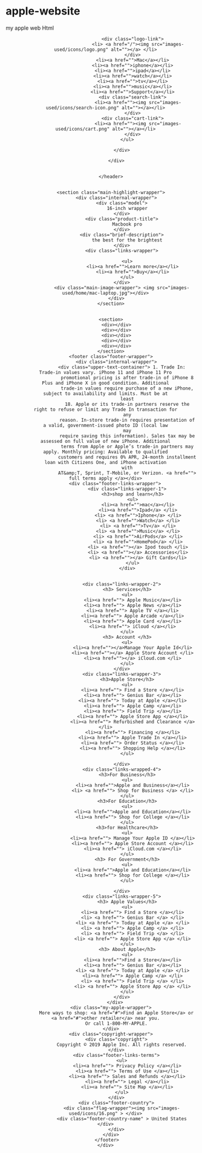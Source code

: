 # apple-website
my apple web Html
<!DOCTYPE html>
<html lang="en">

<head>
    <meta charset="UTF-8">
    <meta name="viewport" content="width=device-width, initial-scale=1.0">
    <title>Apple-website</title>
    <link rel="stylesheet" href="/apple website/css/style.css">
</head>

<body>
    <div class="outer-wrapper">
        <header class="header-wrapper">
            <div class="internal-wrapper">
                <div class="header-links-wrapper">
                    <ul>

                        <div class="logo-link">
                            <li> <a href="/"><img src="images-used/icons/logo.png" alt=""></a> </li>
                        </div>
                        <li><a href="">Mac</a></li>
                        <li><a href="">iphone</a></li>
                        <li><a href="">ipad</a></li>
                        <li><a href="">watch</a></li>
                        <li><a href="">tv</a></li>
                        <li><a href="">music</a></li>
                        <li><a href="">Support</a></li>
                        <div class="search-link">
                            <li><a href=""><img src="images-used/icons/search-icon.png" alt=""></a></li>
                        </div>
                        <div class="cart-link">
                            <li><a href=""><img src="images-used/icons/cart.png" alt=""></a></li>
                        </div>
                    </ul>

                </div>

            </div>


        </header>


        <section class="main-highlight-wrapper">
            <div class="internal-wrapper">
                <div class="model">
                    16-inch wrapper
                </div>
                <div class="product-title">
                    Macbook pro
                </div>
                <div class="brief-description">
                    the best for the brightest
                </div>
                <div class="links-wrapper">

                    <ul>
                        <li><a href="">Learn more</a></li>
                        <li><a href="">Buy</a></li>
                    </ul>
                </div>
                <div class="main-image-wrapper"> <img src="images-used/home/mac-laptop.jpg"></div>
            </div>
        </section>


        <section>
            <div></div>
            <div></div>
            <div></div>
            <div></div>
            <div></div>
        </section>
        <footer class="footer-wrapper">
            <div class="internal-wrapper">
                <div class="upper-text-container"> 1. Trade In: Trade‑in values vary. iPhone 11 and iPhone 11 Pro
                    promotional pricing is after trade‑in of iPhone 8 Plus and iPhone X in good condition. Additional
                    trade‑in values require purchase of a new iPhone, subject to availability and limits. Must be at
                    least
                    18. Apple or its trade-in partners reserve the right to refuse or limit any Trade In transaction for
                    any
                    reason. In‑store trade‑in requires presentation of a valid, government-issued photo ID (local law
                    may
                    require saving this information). Sales tax may be assessed on full value of new iPhone. Additional
                    terms from Apple or Apple’s trade-in partners may apply. Monthly pricing: Available to qualified
                    customers and requires 0% APR, 24‑month installment loan with Citizens One, and iPhone activation
                    with
                    AT&amp;T, Sprint, T‑Mobile, or Verizon. <a href=""> full terms apply </a></div>
           <div class="footer-links-wrapper">
                    <div class="links-wrapper-1">
                        <h3>shop and learn</h3>
                        <ul>
                            <li><a href="">mac</a></li>
                            <li><a href="">Ipad</a> </li>
                            <li> <a href="">Iphone</a> </li>
                            <li> <a href="">Watch</a> </li>
                            <li> <a href="">Tv</a> </li>
                            <li> <a href="">Music</a> </li>
                            <li> <a href="">AirPods</a> </li>
                            <li> <a href="">HomePod</a> </li>
                            <li> <a href=""></a> Ipod touch </li>
                            <li> <a href=""></a> Accessories</li>
                            <li> <a href=""></a> Gift Cards</li>
                        </ul>
                    </div>

                
                <div class="links-wrapper-2">
                    <h3> Services</h3>
                    <ul>
                        <li><a href=""> Apple Music</a></li>
                        <li><a href=""> Apple News </a></li>
                        <li><a href=""> Apple TV </a></li>
                        <li><a href=""> Apple Arcade </a></li>
                        <li><a href=""> Apple Card </a></li>
                        <li><a href=""> iCloud </a></li>
                    </ul>
                    <h3> Account </h3>
                    <ul>
                        <li><a href=""></a>Manage Your Apple Id</li>
                        <li><a href=""></a> Apple Store Account </li>
                        <li><a href=""></a> iCloud.com </li>
                    </ul>
                </div>
                <div class="links-wrapper-3">
                    <h3>Apple Store</h3>
                    <ul>
                        <li><a href=""> Find a Store </a></li>
                        <li><a href=""> Genius Bar </a></li>
                        <li><a href=""> Today at Apple </a></li>
                        <li><a href=""> Apple Camp </a></li>
                        <li><a href=""> Field Trip </a></li>
                        <li><a href=""> Apple Store App </a></li>
                        <li><a href=""> Refurbished and Clearance </a></li>
                        <li><a href=""> Financing </a></li>
                        <li><a href=""> Apple Trade In </a></li>
                        <li><a href=""> Order Status </a></li>
                        <li><a href=""> Shopping Help </a></li>
                    </ul>

                </div>
                <div class="links-wrapped-4">
                    <h3>For Business</h3>
                    <ul>
                        <li><a href="">Apple and Business</a></li>
                        <li> <a href=""> Shop for Business </a> </li>
                    </ul>
                    <h3>For Education</h3>
                    <ul>
                        <li><a href="">Apple and Education</a></li>
                        <li><a href=""> Shop for College </a></li>
                    </ul>
                    <h3>for Healthcare</h3>
                    <ul>
                        <li><a href=""> Manage Your Apple ID </a></li>
                        <li><a href=""> Apple Store Account </a></li>
                        <li><a href=""> iCloud.com </a></li>
                    </ul>
                    <h3> For Government</h3>
                    <ul>
                        <li><a href="">Apple and Education</a></li>
                        <li><a href=""> Shop for College </a></li>
                    </ul>

                </div>
                <div class="links-wrapper-5">
                    <h3> Apple Values</h3>
                    <ul>
                        <li><a href=""> Find a Store </a></li>
                        <li> <a href=""> Genius Bar </a> </li>
                        <li> <a href=""> Today at Apple </a> </li>
                        <li> <a href=""> Apple Camp </a> </li>
                        <li> <a href=""> Field Trip </a> </li>
                        <li> <a href=""> Apple Store App </a> </li>
                    </ul>
                    <h3> About Apple</h3>
                    <ul>
                        <li><a href="">Find a Store</a></li>
                        <li><a href=""> Genius Bar </a></li>
                        <li> <a href=""> Today at Apple </a> </li>
                        <li><a href=""> Apple Camp </a> </li>
                        <li> <a href=""> Field Trip </a> </li>
                        <li> <a href=""> Apple Store App </a> </li>
                    </ul>
                </div>
           </div>
        <div class="my-apple-wrapper">
            More ways to shop: <a href="#">Find an Apple Store</a> or <a href="#">other retailer</a> near you.
            Or call 1-800-MY-APPLE.
        </div>
        <div class="copyright-wrapper">
            <div class="copyright">
                Copyright © 2019 Apple Inc. All rights reserved.
            </div>
            <div class="footer-links-terms">
                <ul>
                    <li><a href=""> Privacy Policy </a></li>
                    <li><a href=""> Terms of Use </a></li>
                    <li><a href=""> Sales and Refunds </a></li>
                    <li><a href=""> Legal </a></li>
                    <li><a href=""> Site Map </a></li>
                </ul>
            </div>
            <div class="footer-country">
                <div class="flag-wrapper"><img src="images-used/icons/16.png" > </div>
                <div class="footer-country-name" > United States  </div>
            </div>
        </div>
     </footer>
    </div>
</body>

</html>
